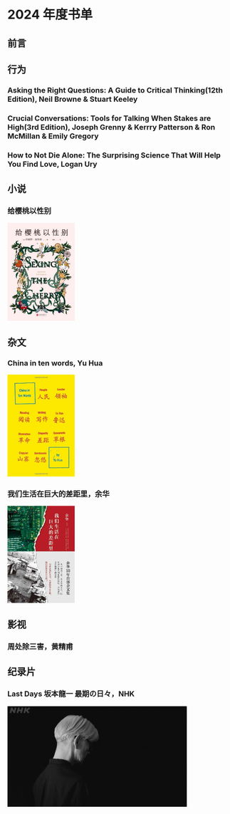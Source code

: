 # 2024 年度书单

## 前言



## 行为

### Asking the Right Questions: A Guide to Critical Thinking(12th Edition), Neil Browne & Stuart Keeley



### Crucial Conversations: Tools for Talking When Stakes are High(3rd Edition), Joseph Grenny & Kerrry Patterson & Ron McMillan & Emily Gregory



### How to Not Die Alone: The Surprising Science That Will Help You Find Love, Logan Ury



## 小说

### 给樱桃以性别

<img src="../assets/2024%E5%B9%B4%E5%BA%A6%E4%B9%A6%E5%8D%95/81d64720a9190b4778309eab56c26cb95ad8becb75123e77743cd0b07a8ddbc4.jpg" alt="81d64720a9190b4778309eab56c26cb95ad8becb75123e77743cd0b07a8ddbc4" width="30%"/>

## 杂文

### China in ten words, Yu Hua

<img src="../assets/2024%E5%B9%B4%E5%BA%A6%E4%B9%A6%E5%8D%95/048b8d2ce4f0a72628f28283d901a1cded071c573f040e1bb9106f90c456ce6a.jpg" alt="048b8d2ce4f0a72628f28283d901a1cded071c573f040e1bb9106f90c456ce6a" width="30%" />

### 我们生活在巨大的差距里，余华

<img src="../assets/2024%E5%B9%B4%E5%BA%A6%E4%B9%A6%E5%8D%95/45bcd32958fd07246391fbba3197096f11883c4004be10fe513c40d2ab2cd9d9.jpg" alt="45bcd32958fd07246391fbba3197096f11883c4004be10fe513c40d2ab2cd9d9" width="30%"/>



## 影视

### 周处除三害，黄精甫



## 纪录片

### Last Days 坂本龍一 最期の日々，NHK

<img src="../assets/2024%E5%B9%B4%E5%BA%A6%E4%B9%A6%E5%8D%95/image-20240417022557276.png" alt="image-20240417022557276" width="80%"/>

### 
